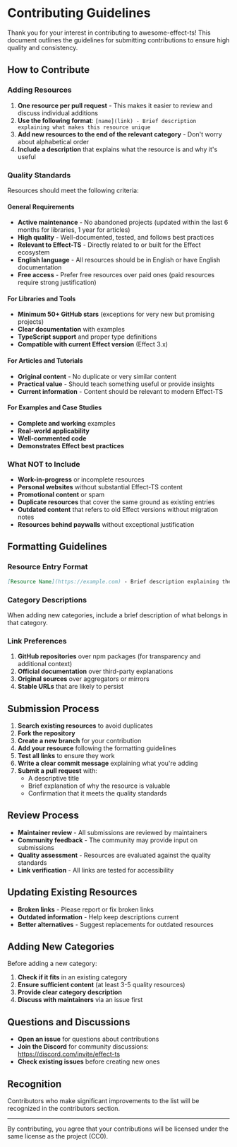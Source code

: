 # Contributing Guidelines

Thank you for your interest in contributing to awesome-effect-ts! This document outlines the guidelines for submitting contributions to ensure high quality and consistency.

## How to Contribute

### Adding Resources

1. **One resource per pull request** - This makes it easier to review and discuss individual additions
2. **Use the following format**: `[name](link) - Brief description explaining what makes this resource unique`
3. **Add new resources to the end of the relevant category** - Don't worry about alphabetical order
4. **Include a description** that explains what the resource is and why it's useful

### Quality Standards

Resources should meet the following criteria:

#### General Requirements
- **Active maintenance** - No abandoned projects (updated within the last 6 months for libraries, 1 year for articles)
- **High quality** - Well-documented, tested, and follows best practices
- **Relevant to Effect-TS** - Directly related to or built for the Effect ecosystem
- **English language** - All resources should be in English or have English documentation
- **Free access** - Prefer free resources over paid ones (paid resources require strong justification)

#### For Libraries and Tools
- **Minimum 50+ GitHub stars** (exceptions for very new but promising projects)
- **Clear documentation** with examples
- **TypeScript support** and proper type definitions
- **Compatible with current Effect version** (Effect 3.x)

#### For Articles and Tutorials
- **Original content** - No duplicate or very similar content
- **Practical value** - Should teach something useful or provide insights
- **Current information** - Content should be relevant to modern Effect-TS

#### For Examples and Case Studies
- **Complete and working** examples
- **Real-world applicability** 
- **Well-commented code**
- **Demonstrates Effect best practices**

### What NOT to Include

- **Work-in-progress** or incomplete resources
- **Personal websites** without substantial Effect-TS content
- **Promotional content** or spam
- **Duplicate resources** that cover the same ground as existing entries
- **Outdated content** that refers to old Effect versions without migration notes
- **Resources behind paywalls** without exceptional justification

## Formatting Guidelines

### Resource Entry Format
```markdown
[Resource Name](https://example.com) - Brief description explaining the unique value proposition
```

### Category Descriptions
When adding new categories, include a brief description of what belongs in that category.

### Link Preferences
1. **GitHub repositories** over npm packages (for transparency and additional context)
2. **Official documentation** over third-party explanations
3. **Original sources** over aggregators or mirrors
4. **Stable URLs** that are likely to persist

## Submission Process

1. **Search existing resources** to avoid duplicates
2. **Fork the repository**
3. **Create a new branch** for your contribution
4. **Add your resource** following the formatting guidelines
5. **Test all links** to ensure they work
6. **Write a clear commit message** explaining what you're adding
7. **Submit a pull request** with:
   - A descriptive title
   - Brief explanation of why the resource is valuable
   - Confirmation that it meets the quality standards

## Review Process

- **Maintainer review** - All submissions are reviewed by maintainers
- **Community feedback** - The community may provide input on submissions
- **Quality assessment** - Resources are evaluated against the quality standards
- **Link verification** - All links are tested for accessibility

## Updating Existing Resources

- **Broken links** - Please report or fix broken links
- **Outdated information** - Help keep descriptions current
- **Better alternatives** - Suggest replacements for outdated resources

## Adding New Categories

Before adding a new category:
1. **Check if it fits** in an existing category
2. **Ensure sufficient content** (at least 3-5 quality resources)
3. **Provide clear category description**
4. **Discuss with maintainers** via an issue first

## Questions and Discussions

- **Open an issue** for questions about contributions
- **Join the Discord** for community discussions: https://discord.com/invite/effect-ts
- **Check existing issues** before creating new ones

## Recognition

Contributors who make significant improvements to the list will be recognized in the contributors section.

---

By contributing, you agree that your contributions will be licensed under the same license as the project (CC0).
